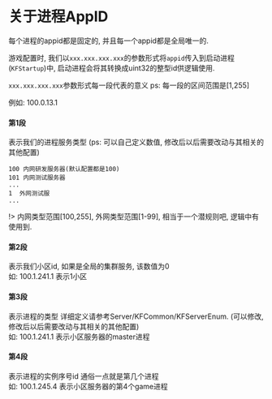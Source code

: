# 关于进程AppID

每个进程的appid都是固定的, 并且每一个appid都是全局唯一的.

游戏配置时, 我们以`xxx.xxx.xxx.xxx`的参数形式将`appid`传入到启动进程(`KFStartup`)中, 启动进程会将其转换成uint32的整型id供逻辑使用.

`xxx.xxx.xxx.xxx`参数形式每一段代表的意义
ps: 每一段的区间范围是[1,255]

例如: 100.0.13.1

#### 第1段

表示我们的进程服务类型 (ps: 可以自己定义数值, 修改后以后需要改动与其相关的其他配置)

```
100 内网研发服务器(默认配置都是100)
101 内网测试服务器
...
1  外网测试服
...
```

!> 内网类型范围[100,255], 外网类型范围[1-99], 相当于一个潜规则吧, 逻辑中有使用到.

#### 第2段

表示我们小区id, 如果是全局的集群服务, 该数值为0  
如: 100.1.241.1 表示1小区

#### 第3段

表示进程的类型 详细定义请参考Server/KFCommon/KFServerEnum. (可以修改, 修改后以后需要改动与其相关的其他配置)  
如: 100.1.241.1 表示小区服务器的master进程

#### 第4段

表示进程的实例序号id 通俗一点就是第几个进程  
如: 100.1.245.4 表示小区服务器的第4个game进程